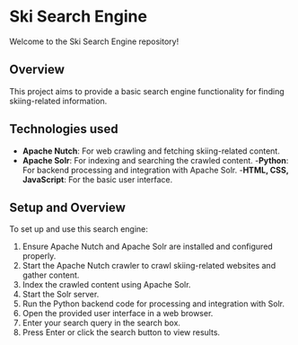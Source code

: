 # Ski Search Engine

Welcome to the Ski Search Engine repository!

## Overview

This project aims to provide a basic search engine functionality for finding skiing-related information.

## Technologies used

- **Apache Nutch**: For web crawling and fetching skiing-related content.
- **Apache Solr**: For indexing and searching the crawled content.
-**Python**: For backend processing and integration with Apache Solr.
-**HTML, CSS, JavaScript**: For the basic user interface.


 ## Setup and Overview

To set up and use this search engine:

1. Ensure Apache Nutch and Apache Solr are installed and configured properly.
2. Start the Apache Nutch crawler to crawl skiing-related websites and gather content.
3. Index the crawled content using Apache Solr.
4. Start the Solr server.
5. Run the Python backend code for processing and integration with Solr.
6. Open the provided user interface in a web browser.
7. Enter your search query in the search box.
8. Press Enter or click the search button to view results.



